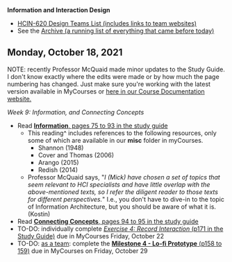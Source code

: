 **Information and Interaction Design**

- [HCIN-620 Design Teams List (includes links to team websites)](design-teams.md)
- See the [Archive (a running list of everything that came before today)](schedule.md)

## Monday, October 18, 2021

NOTE: recently Professor McQuaid made minor updates to the Study Guide.  I don't know exactly where the edits were made or by how much the page numbering has changed.  Just make sure you're working with the latest version available in MyCourses or [here in our Course Documentation website.](media/book.pdf)

*Week 9: Information, and Connecting Concepts*

- Read  [**Information**, pages 75 to 93 in the study guide](media/book.pdf#page=75) 
  - This reading^ includes references to the following resources, only some of which are available in our **misc** folder in myCourses. 
    - Shannon (1948)
    - Cover and Thomas (2006)
    - Arango (2015)
    - Redish (2014)
  - Professor McQuaid says, "*I (Mick) have chosen a set of topics that seem relevant to HCI specialists and have little overlap with the above-mentioned texts, so I refer the diligent reader to those texts for different perspectives.*"  I.e., you don't have to dive-in to the topic of Information Architecture, but you should be aware of what it is. (Kostin)
- Read [**Connecting Concepts**, pages 94 to 95 in the study guide](media/book.pdf#page=94)
- TO-DO: individually complete [*Exercise 4: Record Interaction* (p171 in the Study Guide)](media/book.pdf#page=171) due in MyCourses  Friday, October 22
- TO-DO: [as a team](https://docs.google.com/spreadsheets/d/1U1clsjcfm6UQmgpOSfj9PMU5iLkSvYyq6xvRhagZOug/edit#gid=0): complete the [**Milestone 4 - Lo-fi Prototype** (p158 to 159)](media/book.pdf#page=158) due in MyCourses on Friday, October 29


